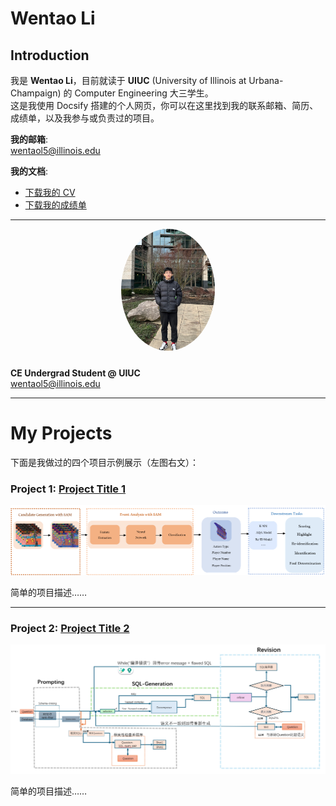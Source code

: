 # Wentao Li

## Introduction

我是 **Wentao Li**，目前就读于 **UIUC** (University of Illinois at Urbana-Champaign) 的 Computer Engineering 大三学生。  
这是我使用 Docsify 搭建的个人网页，你可以在这里找到我的联系邮箱、简历、成绩单，以及我参与或负责过的项目。

**我的邮箱**:  
[wentaol5@illinois.edu](mailto:wentaol5@illinois.edu)

**我的文档**:  
- [下载我的 CV](downloads/Wentao_Li_Resume.pdf)  
- [下载我的成绩单](downloads/transcript.pdf)

---

<div style="text-align: center;">
<img src="assets/meimage.png" alt="Wentao Li" style="width: 150px; border-radius: 50%; margin-bottom: 10px;" />
</div>

**CE Undergrad Student @ UIUC**  
[wentaol5@illinois.edu](mailto:wentaol5@illinois.edu)

---

# My Projects

下面是我做过的四个项目示例展示（左图右文）：

### Project 1: [Project Title 1](https://linktoproject1.com)

![Project 1](assets/Volleyball_process.png)

简单的项目描述……

---

### Project 2: [Project Title 2](https://linktoproject2.com)

![Project 2](assets/sql_process.png)

简单的项目描述……

<!-- ---

### Project 3: [Project Title 3](https://linktoproject3.com)

![Project 3](project3.jpg)

简单的项目描述……

---

### Project 4: [Project Title 4](https://linktoproject4.com)

![Project 4](project4.jpg)

简单的项目描述…… -->
